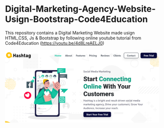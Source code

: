 # Digital-Marketing-Agency-Website-Usign-Bootstrap-Code4Education
This repository contains a Digital Marketing Website made usign HTML,CSS, Js &amp; Bootstrap by following online youtube tutorial from Code4Education (https://youtu.be/4d8LreAELJ0)

![alt text](./img/Screenshot%202023-07-16%20143404.png)